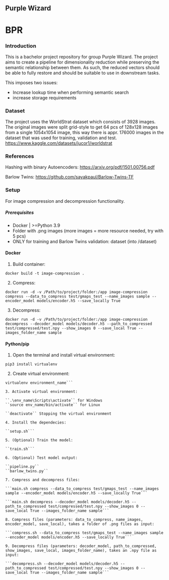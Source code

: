## Purple Wizard

# BPR

### Introduction

This is a bachelor project repository for group Purple Wizard. The project aims to create a pipeline for dimensionality reduction while preserving the semantic relationship between them. As such, the reduced vectors should be able to fully restore and should be suitable to use in downstream tasks.

This imposes two issues:

* Increase lookup time when performing semantic search
* increase storage requirements

### Dataset
The project uses the WorldStrat dataset which consists of 3928 images. The original images were split grid-style to get 64 pcs of 128x128 images from a single 1054x1054 image, this way there is appr. 176000 images in the dataset that was used for training, validation and test. https://www.kaggle.com/datasets/jucor1/worldstrat

### References

Hashing with binary Autoencoders: https://arxiv.org/pdf/1501.00756.pdf

Barlow Twins: https://github.com/sayakpaul/Barlow-Twins-TF

### Setup

For image compression and decompression functionality.

##### Prerequisites

- Docker | >=Python 3.9
- Folder with .png images (more images = more resource needed, try with 5 pcs)
- ONLY for training and Barlow Twins validation: dataset (into /dataset)

#### Docker

1. Build container:

``docker build -t image-compression .``

2. Compress:

```docker run -d -v /Path/to/project/folder:/app image-compression compress --data_to_compress test/gmaps_test --name_images sample --encoder_model models/encoder.h5 --save_locally True```

3. Decompress:

```docker run -d -v /Path/to/project/folder:/app image-compression decompress --decoder_model models/decoder.h5 --path_to_compressed test/compressed/test.npy --show_images 0 --save_local True --images_folder_name sample```

#### Python/pip

1. Open the terminal and install virtual environment:

``pip3 install virtualenv``

2. Create virtual environment:

```cd path\to\your\project
virtualenv environment_name```

3. Activate virtual environment:

``.\env_name\Scripts\activate`` for Windows
``source env_name/bin/activate`` for Linux

``deactivate`` Stopping the virtual environment

4. Install the dependecies:

``setup.sh```

5. (Optional) Train the model:

``train.sh```

6. (Optional) Test model output:

``pipeline.py``
``barlow_twins.py``

7. Compress and decompress files:

```main.sh compress --data_to_compress test/gmaps_test --name_images sample --encoder_model models/encoder.h5 --save_locally True```

```main.sh decompress --decoder_model models/decoder.h5 --path_to_compressed test/compressed/test.npy --show_images 0 --save_local True --images_folder_name sample```

8. Compress files (parameters: data_to_compress, name_images, encoder_model, save_local), takes a folder of .png files as input:

```compress.sh --data_to_compress test/gmaps_test --name_images sample --encoder_model models/encoder.h5 --save_locally True```

9. Decompress files (parameters: decoder_model, path_to_compressed, show_images, save_local, images_folder_name), takes an .npy file as input:

```decompress.sh --decoder_model models/decoder.h5 --path_to_compressed test/compressed/test.npy --show_images 0 --save_local True --images_folder_name sample```

